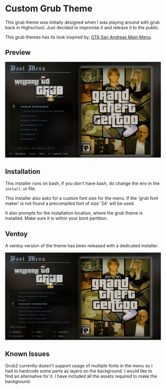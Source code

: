 # Custom Grub Theme

This grub theme was initially designed when I was playing around with grub back in Highschool. Just decided to improvise it and release it to the public.

This grub themes has its look inspired by, [GTA San Andreas Main Menu](./inspiration.png).

## Preview

<img src="./screenshot.png" alt="screenshot">

## Installation

This installer runs on bash, if you don't have bash, do change the env in the `install.sh` file.

This installer also asks for a custom font size for the menu. If the 'grub font maker' is not found a precompiled font of size '24' will be used.

It also prompts for the installation location, where the grub theme is installed. Make sure it is within your boot partition.

## Ventoy

A ventoy version of the theme has been released with a dedicated installer.

<img src="./ventoy_screenshot.png" alt="ventoy screenshot">

## Known Issues

Grub2 currently doesn't support usage of multiple fonts in the menu so I had to hardcode some parts as layers on the background. I would like to find an alternative for it. I have included all the assets required to make the background.
